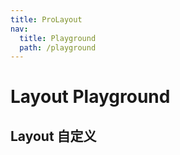 ```yaml
---
title: ProLayout
nav:
  title: Playground
  path: /playground
---
```


# Layout Playground

## Layout 自定义

<code src="../../packages/layout/src/demos/dynamic-settings.tsx"  background="var(--main-bg-color)" title="属性展示"></code>
